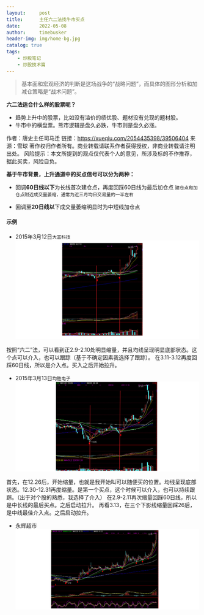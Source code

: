 ```yaml
---
layout:     post
title:      主任六二法找牛市买点
date:       2022-05-08
author:     timebusker
header-img: img/home-bg.jpg
catalog: true
tags:
    - 炒股笔记
    - 炒股技术篇
---  
```


> 基本面和宏观经济的判断是这场战争的“战略问题”，而具体的图形分析和加减仓策略是“战术问题”。

**六二法适合什么样的股票呢？**
- 趋势上升中的股票，比如没有溢价的绩优股、题材没有兑现的题材股。
- 牛市中的横盘票。熊市逻辑是盘久必跌，牛市则是盘久必涨。


作者：唐史主任司马迁
链接：https://xueqiu.com/2054435398/39506404
来源：雪球
著作权归作者所有。商业转载请联系作者获得授权，非商业转载请注明出处。
风险提示：本文所提到的观点仅代表个人的意见，所涉及标的不作推荐，据此买卖，风险自负。

**基于牛市背景，上升通道中的买点信号可以分为两种：**
- 回调**60日线以下**为长线首次建仓点，再度回踩60日线为最后加仓点
    `建仓点和加仓点附近成交量萎缩，通常为近三月均日交易量的一半左右`

- 回调至**20日线以**下成交量萎缩明显时为中短线加仓点

#### 示例
- 2015年3月12日`大富科技`
![image](/img/gupiao/timebusker_20220508203442.png)  

按照“六二”法，可以看到正2.9-2.10处明显缩量，并且均线呈现明显底部状态。这个点可以介入，也可以跟踪（基于不确定因素我选择了跟踪）。
在3.11-3.12再度回踩60日线，所以是介入点。买入之后开始拉升。


- 2015年3月13日`均胜电子`
![image](/img/gupiao/timebusker_20220508204034.png)  

首先，在12.26后，开始缩量，也就是我开始叫可以随便买的位置。均线呈现底部状态。12.30-12.31再度缩量。是第一个买点，这个时候可以介入，也可以持续跟踪。（出于对个股的熟悉，我选择了介入）
在2.9-2.11再次缩量回踩60日线，所以是中长线的最后买点。之后启动拉升。
再看3.13，在三个下影线缩量回踩26后，是中线最佳介入点。之后启动拉升。

- 永辉超市
![image](/img/gupiao/timebusker_20220508204316.png)  

